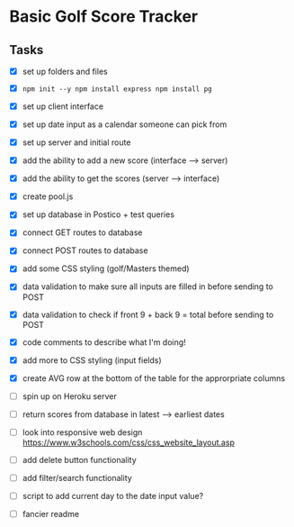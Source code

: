 # Basic Golf Score Tracker

## Tasks
- [x] set up folders and files
- [x] ```npm init --y npm install express npm install pg```
- [x] set up client interface
- [x] set up date input as a calendar someone can pick from
- [x] set up server and initial route
- [x] add the ability to add a new score (interface --> server)
- [x] add the ability to get the scores (server --> interface)
- [x] create pool.js
- [x] set up database in Postico + test queries
- [x] connect GET routes to database
- [x] connect POST routes to database
- [x] add some CSS styling (golf/Masters themed)
- [x] data validation to make sure all inputs are filled in before sending to POST
- [x] data validation to check if front 9 + back 9 = total before sending to POST
- [x] code comments to describe what I'm doing!
- [x] add more to CSS styling (input fields)
- [x] create AVG row at the bottom of the table for the approrpriate columns

- [ ] spin up on Heroku server

- [ ] return scores from database in latest --> earliest dates
- [ ] look into responsive web design https://www.w3schools.com/css/css_website_layout.asp

- [ ] add delete button functionality
- [ ] add filter/search functionality

- [ ] script to add current day to the date input value?

- [ ] fancier readme
